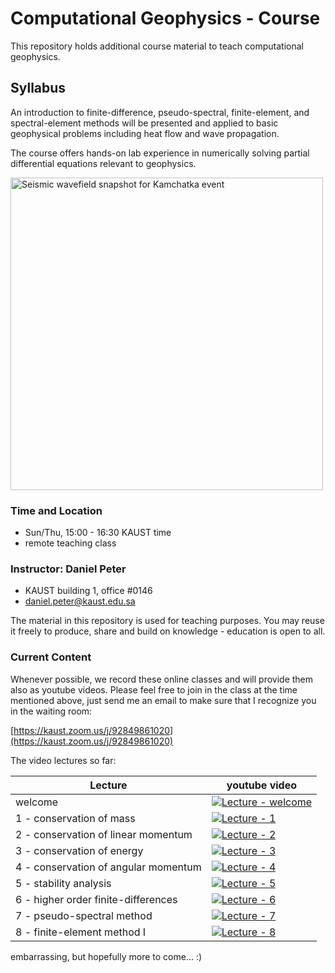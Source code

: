 
# Computational Geophysics - Course

This repository holds additional course material to teach computational geophysics.

## Syllabus

An introduction to finite-difference, pseudo-spectral, finite-element, and spectral-element methods will be presented
and applied to basic geophysical problems including heat flow and wave propagation.

The course offers hands-on lab experience in numerically solving partial differential equations relevant to geophysics.

<!-- ![Seismic wavefield snapshot for Kamchatka event](yt-kamchatka-specfem-comp.png) -->
<img src="yt-kamchatka-specfem-comp.png" width="500" alt="Seismic wavefield snapshot for Kamchatka event">

### Time and Location

- Sun/Thu, 15:00 - 16:30 KAUST time
- remote teaching class

### Instructor: Daniel Peter
- KAUST building 1, office #0146  
- daniel.peter@kaust.edu.sa

The material in this repository is used for teaching purposes. You may reuse it freely to produce, share and build on knowledge - education is open to all.


### Current Content

Whenever possible, we record these online classes and will provide them also as youtube videos.
Please feel free to join in the class at the time mentioned above, just send me an email to make sure that I recognize you in the waiting room:

[https://kaust.zoom.us/j/92849861020](https://kaust.zoom.us/j/92849861020)

The video lectures so far:

| Lecture | youtube video |
| ---     | ---           |
| welcome | [![Lecture - welcome](https://img.youtube.com/vi/t_sJcFkU4Nc/0.jpg)](https://www.youtube.com/watch?v=t_sJcFkU4Nc) |
| 1 - conservation of mass | [![Lecture - 1](https://img.youtube.com/vi/t5EEzu8af0w/0.jpg)](https://www.youtube.com/watch?v=t5EEzu8af0w) |
| 2 - conservation of linear momentum | [![Lecture - 2](https://img.youtube.com/vi/YyveCceBnnA/0.jpg)](https://youtu.be/YyveCceBnnA) |
| 3 - conservation of energy | [![Lecture - 3](https://img.youtube.com/vi/wnHyiKCyhgY/0.jpg)](https://youtu.be/wnHyiKCyhgY) | 
| 4 - conservation of angular momentum | [![Lecture - 4](https://img.youtube.com/vi/KDoQP8OG6Hg/0.jpg)](https://youtu.be/KDoQP8OG6Hg) |
| 5 - stability analysis | [![Lecture - 5](https://img.youtube.com/vi/-Yj-YNWeI7Q/0.jpg)](https://youtu.be/-Yj-YNWeI7Q) |
| 6 - higher order finite-differences | [![Lecture - 6](https://img.youtube.com/vi/0PROf3lMFuo/0.jpg)](https://youtu.be/0PROf3lMFuo) |
| 7 - pseudo-spectral method | [![Lecture - 7](https://img.youtube.com/vi/Gg3tPwuXVyg/0.jpg)](https://youtu.be/Gg3tPwuXVyg) |
| 8 - finite-element method I | [![Lecture - 8](https://img.youtube.com/vi/ejjlwzRTdw8/0.jpg)](https://youtu.be/ejjlwzRTdw8) |


embarrassing, but hopefully more to come... :)


